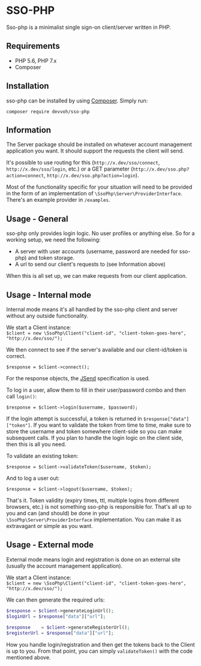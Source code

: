# SSO-PHP
Sso-php is a minimalist single sign-on client/server written in PHP.

## Requirements

- PHP 5.6, PHP 7.x
- Composer

## Installation

sso-php can be installed by using [Composer](http://getcomposer.org/). Simply run:

`composer require devvoh/sso-php`

## Information

The Server package should be installed on whatever account management application you want. It should support the 
requests the client will send.

It's possible to use routing for this (`http://x.dev/sso/connect`, `http://x.dev/sso/login`, etc.) or a GET parameter 
(`http://x.dev/sso.php?action=connect`, `http://x.dev/sso.php?action=login`).

Most of the functionality specific for your situation will need to be provided in the form of an implementation of 
`\SsoPhp\Server\ProviderInterface`. There's an example provider in `/examples`.

## Usage - General

sso-php only provides login logic. No user profiles or anything else. So for a working setup, we need the following:

- A server with user accounts (username, password are needed for sso-php) and token storage.
- A url to send our client's requests to (see Information above)

When this is all set up, we can make requests from our client application.

## Usage - Internal mode

Internal mode means it's all handled by the sso-php client and server without any outside functionality.

We start a Client instance:  
`$client = new \SsoPhp\Client("client-id", "client-token-goes-here", "http://x.dev/sso/");`

We then connect to see if the server's available and our client-id/token is correct.

`$response = $client->connect();`

For the response objects, the [JSend](https://labs.omniti.com/labs/jsend) specification is used.

To log in a user, allow them to fill in their user/password combo and then call `login()`:

`$response = $client->login($username, $password);`

If the login attempt is successful, a token is returned in `$response["data"]["token"]`. If you want to validate the
token from time to time, make sure to store the username and token somewhere client-side so you can make subsequent
calls. If you plan to handle the login logic on the client side, then this is all you need.

To validate an existing token:

`$response = $client->validateToken($username, $token);`

And to log a user out:

`$response = $client->logout($username, $token);`

That's it. Token validity (expiry times, ttl, multiple logins from different browsers, etc.) is not something sso-php
is responsible for. That's all up to you and can (and should) be done in your `\SsoPhp\Server\ProviderInterface`
implementation. You can make it as extravagant or simple as you want.

## Usage - External mode

External mode means login and registration is done on an external site (usually the account management application).

We start a Client instance:  
`$client = new \SsoPhp\Client("client-id", "client-token-goes-here", "http://x.dev/sso/");`

We can then generate the required urls:

```php
$response = $client->generateLoginUrl();
$loginUrl = $response["data"]["url"];
  
$response    = $client->generateRegisterUrl();
$registerUrl = $response["data"]["url"];
```

How you handle login/registration and then get the tokens back to the Client is up to you. From that point, you can
simply `validateToken()` with the code mentioned above.